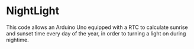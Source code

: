 # NightLight
This code allows an Arduino Uno equipped with a RTC to calculate sunrise and sunset time every day of the year, in order to turning a light on during nightime.